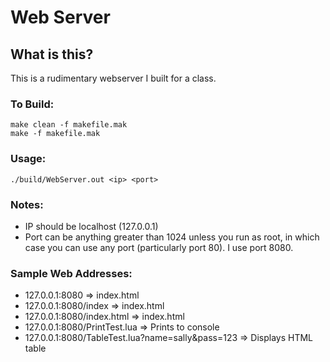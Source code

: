 # Web Server

## What is this?
This is a rudimentary webserver I built for a class.

### To Build:

    make clean -f makefile.mak
    make -f makefile.mak

### Usage:
    ./build/WebServer.out <ip> <port>

### Notes:

* IP should be localhost (127.0.0.1)
* Port can be anything greater than 1024 unless you run as root, in which case you can use any port (particularly port 80). I use port 8080.

### Sample Web Addresses:

* 127.0.0.1:8080						=> index.html
* 127.0.0.1:8080/index					=> index.html
* 127.0.0.1:8080/index.html				=> index.html
* 127.0.0.1:8080/PrintTest.lua				=> Prints to console
* 127.0.0.1:8080/TableTest.lua?name=sally&pass=123	=> Displays HTML table
